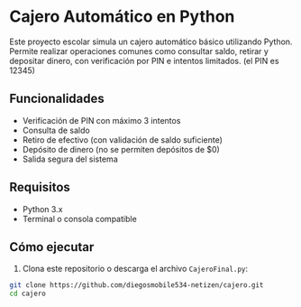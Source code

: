 #  Cajero Automático en Python

Este proyecto escolar simula un cajero automático básico utilizando Python. Permite realizar operaciones comunes como consultar saldo, retirar y depositar dinero, con verificación por PIN e intentos limitados. (el PIN es 12345)

##  Funcionalidades

- Verificación de PIN con máximo 3 intentos
- Consulta de saldo
- Retiro de efectivo (con validación de saldo suficiente)
- Depósito de dinero (no se permiten depósitos de $0)
- Salida segura del sistema

##  Requisitos

- Python 3.x
- Terminal o consola compatible

##  Cómo ejecutar

1. Clona este repositorio o descarga el archivo `CajeroFinal.py`:

```bash
git clone https://github.com/diegosmobile534-netizen/cajero.git
cd cajero
